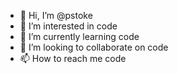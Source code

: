 - 👋 Hi, I’m @pstoke
- 👀 I’m interested in code
- 🌱 I’m currently learning code
- 💞️ I’m looking to collaborate on code
- 📫 How to reach me code

<!---
pstoke/pstoke is a ✨ special ✨ repository because its `README.md` (this file) appears on your GitHub profile.
You can click the Preview link to take a look at your changes.
--->
